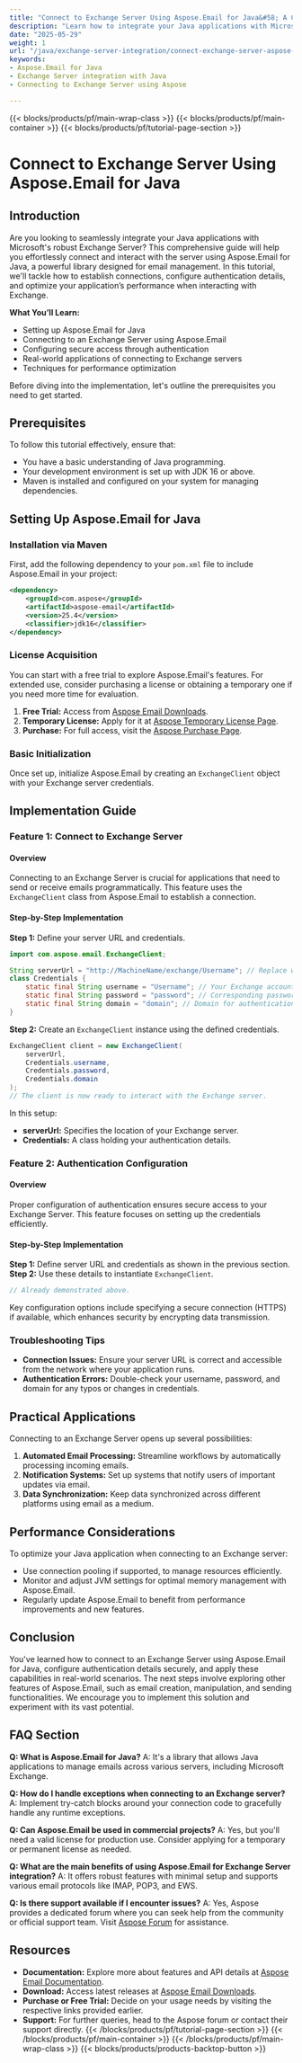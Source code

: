 ```yaml
---
title: "Connect to Exchange Server Using Aspose.Email for Java&#58; A Comprehensive Guide"
description: "Learn how to integrate your Java applications with Microsoft's Exchange Server using Aspose.Email for Java. This guide covers setup, connection, authentication, and performance optimization."
date: "2025-05-29"
weight: 1
url: "/java/exchange-server-integration/connect-exchange-server-aspose-email-java/"
keywords:
- Aspose.Email for Java
- Exchange Server integration with Java
- Connecting to Exchange Server using Aspose

---
```


{{< blocks/products/pf/main-wrap-class >}}
{{< blocks/products/pf/main-container >}}
{{< blocks/products/pf/tutorial-page-section >}}
# Connect to Exchange Server Using Aspose.Email for Java
## Introduction
Are you looking to seamlessly integrate your Java applications with Microsoft's robust Exchange Server? This comprehensive guide will help you effortlessly connect and interact with the server using Aspose.Email for Java, a powerful library designed for email management. In this tutorial, we'll tackle how to establish connections, configure authentication details, and optimize your application’s performance when interacting with Exchange.

**What You’ll Learn:**
- Setting up Aspose.Email for Java
- Connecting to an Exchange Server using Aspose.Email
- Configuring secure access through authentication
- Real-world applications of connecting to Exchange servers
- Techniques for performance optimization

Before diving into the implementation, let's outline the prerequisites you need to get started.

## Prerequisites
To follow this tutorial effectively, ensure that:

- You have a basic understanding of Java programming.
- Your development environment is set up with JDK 16 or above.
- Maven is installed and configured on your system for managing dependencies.

## Setting Up Aspose.Email for Java
### Installation via Maven
First, add the following dependency to your `pom.xml` file to include Aspose.Email in your project:

```xml
<dependency>
    <groupId>com.aspose</groupId>
    <artifactId>aspose-email</artifactId>
    <version>25.4</version>
    <classifier>jdk16</classifier>
</dependency>
```
### License Acquisition
You can start with a free trial to explore Aspose.Email's features. For extended use, consider purchasing a license or obtaining a temporary one if you need more time for evaluation.
1. **Free Trial:** Access from [Aspose Email Downloads](https://releases.aspose.com/email/java/).
2. **Temporary License:** Apply for it at [Aspose Temporary License Page](https://purchase.aspose.com/temporary-license/).
3. **Purchase:** For full access, visit the [Aspose Purchase Page](https://purchase.aspose.com/buy).

### Basic Initialization
Once set up, initialize Aspose.Email by creating an `ExchangeClient` object with your Exchange server credentials.

## Implementation Guide
### Feature 1: Connect to Exchange Server
#### Overview
Connecting to an Exchange Server is crucial for applications that need to send or receive emails programmatically. This feature uses the `ExchangeClient` class from Aspose.Email to establish a connection.
#### Step-by-Step Implementation
**Step 1:** Define your server URL and credentials.
```java
import com.aspose.email.ExchangeClient;

String serverUrl = "http://MachineName/exchange/Username"; // Replace with your actual server URL
class Credentials {
    static final String username = "Username"; // Your Exchange account username
    static final String password = "password"; // Corresponding password
    static final String domain = "domain"; // Domain for authentication
}
```
**Step 2:** Create an `ExchangeClient` instance using the defined credentials.
```java
ExchangeClient client = new ExchangeClient(
    serverUrl, 
    Credentials.username, 
    Credentials.password, 
    Credentials.domain
);
// The client is now ready to interact with the Exchange server.
```
In this setup:
- **serverUrl:** Specifies the location of your Exchange server.
- **Credentials:** A class holding your authentication details.

### Feature 2: Authentication Configuration
#### Overview
Proper configuration of authentication ensures secure access to your Exchange Server. This feature focuses on setting up the credentials efficiently.
#### Step-by-Step Implementation
**Step 1:** Define server URL and credentials as shown in the previous section.
**Step 2:** Use these details to instantiate `ExchangeClient`.
```java
// Already demonstrated above.
```
Key configuration options include specifying a secure connection (HTTPS) if available, which enhances security by encrypting data transmission.

### Troubleshooting Tips
- **Connection Issues:** Ensure your server URL is correct and accessible from the network where your application runs.
- **Authentication Errors:** Double-check your username, password, and domain for any typos or changes in credentials.

## Practical Applications
Connecting to an Exchange Server opens up several possibilities:
1. **Automated Email Processing:** Streamline workflows by automatically processing incoming emails.
2. **Notification Systems:** Set up systems that notify users of important updates via email.
3. **Data Synchronization:** Keep data synchronized across different platforms using email as a medium.

## Performance Considerations
To optimize your Java application when connecting to an Exchange server:
- Use connection pooling if supported, to manage resources efficiently.
- Monitor and adjust JVM settings for optimal memory management with Aspose.Email.
- Regularly update Aspose.Email to benefit from performance improvements and new features.

## Conclusion
You've learned how to connect to an Exchange Server using Aspose.Email for Java, configure authentication details securely, and apply these capabilities in real-world scenarios. The next steps involve exploring other features of Aspose.Email, such as email creation, manipulation, and sending functionalities. We encourage you to implement this solution and experiment with its vast potential.

## FAQ Section
**Q: What is Aspose.Email for Java?**
A: It's a library that allows Java applications to manage emails across various servers, including Microsoft Exchange.

**Q: How do I handle exceptions when connecting to an Exchange server?**
A: Implement try-catch blocks around your connection code to gracefully handle any runtime exceptions.

**Q: Can Aspose.Email be used in commercial projects?**
A: Yes, but you'll need a valid license for production use. Consider applying for a temporary or permanent license as needed.

**Q: What are the main benefits of using Aspose.Email for Exchange Server integration?**
A: It offers robust features with minimal setup and supports various email protocols like IMAP, POP3, and EWS.

**Q: Is there support available if I encounter issues?**
A: Yes, Aspose provides a dedicated forum where you can seek help from the community or official support team. Visit [Aspose Forum](https://forum.aspose.com/c/email/10) for assistance.

## Resources
- **Documentation:** Explore more about features and API details at [Aspose Email Documentation](https://reference.aspose.com/email/java/).
- **Download:** Access latest releases at [Aspose Email Downloads](https://releases.aspose.com/email/java/).
- **Purchase or Free Trial:** Decide on your usage needs by visiting the respective links provided earlier.
- **Support:** For further queries, head to the Aspose forum or contact their support directly.
{{< /blocks/products/pf/tutorial-page-section >}}
{{< /blocks/products/pf/main-container >}}
{{< /blocks/products/pf/main-wrap-class >}}
{{< blocks/products/products-backtop-button >}}